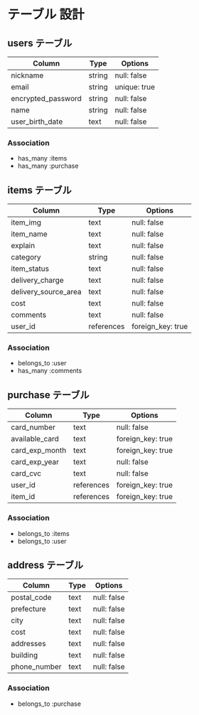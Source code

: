 # テーブル 設計

## users テーブル

| Column             | Type                | Options                 |
|--------------------|---------------------|-------------------------|
| nickname           | string              | null: false             |
| email              | string              | unique: true            |
| encrypted_password | string              | null: false             |
| name               | string              | null: false             |
| user_birth_date    | text                | null: false             |

### Association

* has_many :items
* has_many :purchase

## items テーブル

| Column                | Type       | Options           |
|-----------------------|------------|-------------------|
| item_img              | text       | null: false       |
| item_name             | text       | null: false       |
| explain               | text       | null: false       |
| category              | string     | null: false       |
| item_status           | text       | null: false       |
| delivery_charge       | text       | null: false       |
| delivery_source_area  | text       | null: false       |
| cost                  | text       | null: false       |
| comments              | text       | null: false       |
| user_id               | references | foreign_key: true |


### Association

- belongs_to :user
- has_many :comments

## purchase テーブル

| Column                | Type       | Options           |
|-----------------------|------------|-------------------|
| card_number           | text       | null: false       |
| available_card        | text       | foreign_key: true |
| card_exp_month        | text       | foreign_key: true |
| card_exp_year         | text       | null: false       |
| card_cvc              | text       | null: false       |
| user_id               | references | foreign_key: true |
| item_id               | references | foreign_key: true |


### Association

- belongs_to :items
- belongs_to :user

## address テーブル

| Column      | Type       | Options           |
|-------------|------------|-------------------|
| postal_code | text       | null: false       |
| prefecture  | text       | null: false       |
| city        | text       | null: false       |
| cost        | text       | null: false       |
| addresses   | text       | null: false       |
| building    | text       | null: false       |
| phone_number| text       | null: false       |

### Association

- belongs_to :purchase